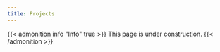 ```yaml
---
title: Projects
---
```

{{< admonition info "Info" true >}}
This page is under construction.
{{< /admonition >}}